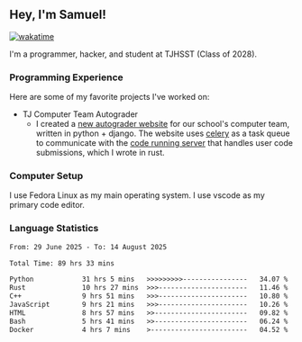 ## Hey, I'm Samuel!
[![wakatime](https://wakatime.com/badge/user/879aea6b-e969-410f-b0b6-2bb4510bea6f.svg)](https://wakatime.com/@879aea6b-e969-410f-b0b6-2bb4510bea6f)

I'm a programmer, hacker, and student at TJHSST (Class of 2028).

### Programming Experience
Here are some of my favorite projects I've worked on:
- TJ Computer Team Autograder
  - I created a [new autograder website](https://github.com/TJ-Computer-Team/autograder2) for our school's computer team, written in python + django. The website uses [celery](https://github.com/celery/celery) as a task queue to communicate with the [code running server](https://github.com/TJ-Computer-Team/coderunner) that handles user code submissions, which I wrote in rust.

### Computer Setup
I use Fedora Linux as my main operating system. I use vscode as my primary code editor.

### Language Statistics
<!--START_SECTION:waka-->

```txt
From: 29 June 2025 - To: 14 August 2025

Total Time: 89 hrs 33 mins

Python            31 hrs 5 mins   >>>>>>>>>----------------   34.07 %
Rust              10 hrs 27 mins  >>>----------------------   11.46 %
C++               9 hrs 51 mins   >>>----------------------   10.80 %
JavaScript        9 hrs 21 mins   >>>----------------------   10.26 %
HTML              8 hrs 57 mins   >>-----------------------   09.82 %
Bash              5 hrs 41 mins   >>-----------------------   06.24 %
Docker            4 hrs 7 mins    >------------------------   04.52 %
```

<!--END_SECTION:waka-->
